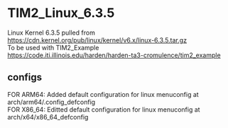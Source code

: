# TIM2_Linux_6.3.5
Linux Kernel 6.3.5 pulled from https://cdn.kernel.org/pub/linux/kernel/v6.x/linux-6.3.5.tar.gz <br>
To be used with TIM2_Example <br>
https://code.iti.illinois.edu/harden/harden-ta3-cromulence/tim2_example <br>

## configs
FOR ARM64:  Added default configuration for linux menuconfig at arch/arm64/.config_defconfig <br>
FOR X86_64: Editted default configuration for linux menuconfig at arch/x64/x86_64_defconfig
